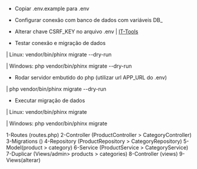 - Copiar .env.example para .env

- Configurar conexão com banco de dados com variáveis DB_

- Alterar chave CSRF_KEY no arquivo .env | [IT-Tools](https://it-tools.tech/token-generator?length=32)

- Testar conexão e migração de dados

| Linux: vendor/bin/phinx migrate --dry-run

| Windows: php vendor/bin/phinx migrate --dry-run

- Rodar servidor embutido do php (utilizar url APP_URL do .env)

| php vendor/bin/phinx migrate --dry-run

- Executar migração de dados

| Linux: vendor/bin/phinx migrate

| Windows: php vendor/bin/phinx migrate

1-Routes (routes.php)
2-Controller (ProductController > CategoryController)
3-Migrations ()
4-Repository (ProductRepository > CategoryRepository)
5-Model(product > category)
6-Service (ProductService > CategoryService)
7-Duplicar (Views/admin> products > categories)
8-Controller (views)
9-Views(alterar)